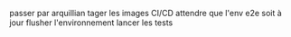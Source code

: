 passer par arquillian
tager les images CI/CD
attendre  que l'env e2e soit à jour
flusher l'environnement
lancer les tests
